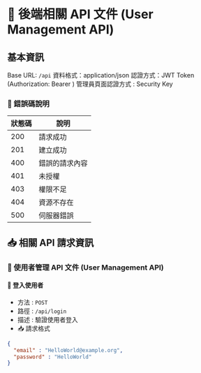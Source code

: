 # 📘 後端相關 API 文件 (User Management API)

## 基本資訊
Base URL: `/api`
資料格式：application/json
認證方式：JWT Token (Authorization: Bearer <token>)
管理員頁面認證方式 : Security Key

### 🧩 錯誤碼說明

| 狀態碼 | 說明             |
|--------|------------------|
| 200    | 請求成功         |
| 201    | 建立成功         |
| 400    | 錯誤的請求內容   |
| 401    | 未授權           |
| 403    | 權限不足         |
| 404    | 資源不存在       |
| 500    | 伺服器錯誤       |



## 📥 相關 API 請求資訊

### 👥 使用者管理 API 文件 (User Management API)

#### 📌 登入使用者
* 方法 : `POST`
* 路徑 : `/api/login`
* 描述 : 驗證使用者登入
* 📥 請求格式
```json
{
  "email" : "HelloWorld@example.org",
  "password" : "HelloWorld"
}
```
